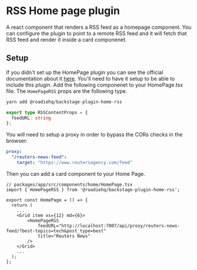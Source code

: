 # RSS Home page plugin

A react component that renders a RSS feed as a homepage component.
You can configure the plugin to point to a remote RSS feed and it will fetch that RSS feed and render it inside a card componenet.

## Setup

If you didn't set up the HomePage plugin you can see the official documentation about it [here](https://github.com/backstage/backstage/tree/master/plugins/home). You'll need to have it setup to be able to include this plugin.
Add the following componenet to your HomePage.tsx file. The `HomePageRSS` props are the following type.

```bash
yarn add @roadiehq/backstage-plugin-home-rss
```

```ts
export type RSSContentProps = {
  feedURL: string
};
```

You will need to setup a proxy in order to bypass the CORs checks in the browser:

```yaml
proxy:
  "/reuters-news-feed":
    target: "https://www.reutersagency.com/feed"
```

Then you can add a card component to your Home Page.

```tsx
// packages/app/src/components/home/HomePage.tsx
import { HomePageRSS } from '@roadiehq/backstage-plugin-home-rss';

export const HomePage = () => {
  return (
    ...
    <Grid item xs={12} md={6}>
        <HomePageRSS
            feedURL="http://localhost:7007/api/proxy/reuters-news-feed/?best-topics=tech&post_type=best"
            title="Reuters News"
        />
    </Grid>
    ...
  );
};
```
